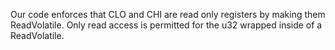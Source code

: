 Our code enforces that CLO and CHI are read only registers by making them ReadVolatile. Only read access is permitted for the u32 wrapped inside of a ReadVolatile.